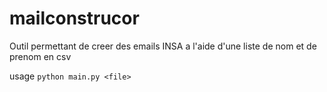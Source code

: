 # mailconstrucor
Outil permettant de creer des emails INSA a l'aide d'une liste de nom et de prenom en csv

usage ``python main.py <file>``
